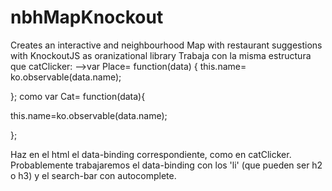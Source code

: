 # nbhMapKnockout
Creates an interactive and neighbourhood Map with restaurant suggestions with KnockoutJS as oranizational library
Trabaja con la misma estructura que catClicker:
-->var Place= function(data) {
 this.name= ko.observable(data.name);

};
como var Cat= function(data){
 
 this.name=ko.observable(data.name);
 

};

Haz en el html el data-binding correspondiente, como en catClicker. Probablemente trabajaremos
el data-binding con los 'li' (que pueden ser h2 o h3) y el search-bar con autocomplete.